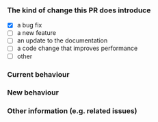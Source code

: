 ### The kind of change this PR does introduce

* [x] a bug fix
* [ ] a new feature
* [ ] an update to the documentation
* [ ] a code change that improves performance
* [ ] other

### Current behaviour


### New behaviour


### Other information (e.g. related issues)


